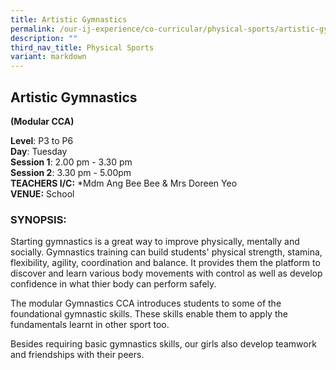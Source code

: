 ```yaml
---
title: Artistic Gymnastics
permalink: /our-ij-experience/co-curricular/physical-sports/artistic-gymnastics/
description: ""
third_nav_title: Physical Sports
variant: markdown
---
```

## Artistic Gymnastics


**(Modular CCA)**

  

**Level**: P3 to P6<br>
**Day**: Tuesday<br>
**Session 1**: 2.00 pm - 3.30 pm<br>
**Session 2**: 3.30 pm - 5.00pm<br>
**TEACHERS I/C:**&nbsp;\*Mdm Ang Bee Bee &amp; Mrs Doreen Yeo<br>
**VENUE:**&nbsp;School

### SYNOPSIS:


Starting gymnastics is a great way to improve physically, mentally and socially. Gymnastics training can build students' physical strength, stamina, flexibility, agility, coordination and balance. It provides them the platform to discover and learn various body movements with control as well as develop confidence in what thier body can perform safely.

The modular Gymnastics CCA introduces students to some of the foundational gymnastic skills. These skills enable them to apply the fundamentals learnt in other sport too.

Besides requiring basic gymnastics skills, our girls also develop teamwork and friendships with their peers.